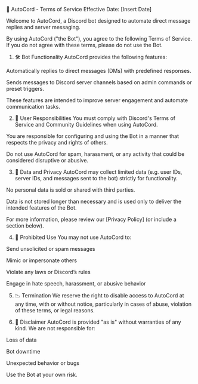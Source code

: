 📜 AutoCord - Terms of Service
Effective Date: [Insert Date]

Welcome to AutoCord, a Discord bot designed to automate direct message replies and server messaging.

By using AutoCord ("the Bot"), you agree to the following Terms of Service. If you do not agree with these terms, please do not use the Bot.

1. 🛠️ Bot Functionality
AutoCord provides the following features:

Automatically replies to direct messages (DMs) with predefined responses.

Sends messages to Discord server channels based on admin commands or preset triggers.

These features are intended to improve server engagement and automate communication tasks.

2. 📌 User Responsibilities
You must comply with Discord's Terms of Service and Community Guidelines when using AutoCord.

You are responsible for configuring and using the Bot in a manner that respects the privacy and rights of others.

Do not use AutoCord for spam, harassment, or any activity that could be considered disruptive or abusive.

3. 🔐 Data and Privacy
AutoCord may collect limited data (e.g. user IDs, server IDs, and messages sent to the bot) strictly for functionality.

No personal data is sold or shared with third parties.

Data is not stored longer than necessary and is used only to deliver the intended features of the Bot.

For more information, please review our [Privacy Policy] (or include a section below).

4. 🚫 Prohibited Use
You may not use AutoCord to:

Send unsolicited or spam messages

Mimic or impersonate others

Violate any laws or Discord’s rules

Engage in hate speech, harassment, or abusive behavior

5. 📉 Termination
We reserve the right to disable access to AutoCord at any time, with or without notice, particularly in cases of abuse, violation of these terms, or legal reasons.

6. 🧪 Disclaimer
AutoCord is provided "as is" without warranties of any kind. We are not responsible for:

Loss of data

Bot downtime

Unexpected behavior or bugs

Use the Bot at your own risk.
